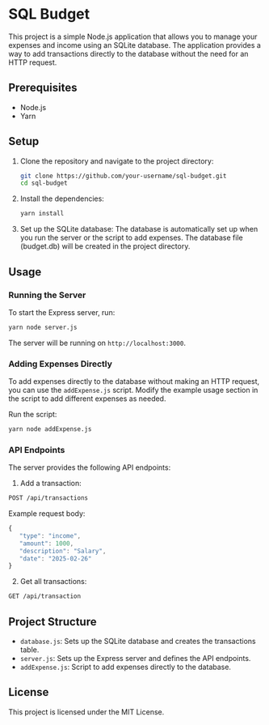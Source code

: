 # SQL Budget

This project is a simple Node.js application that allows you to manage your expenses and income using an SQLite database. The application provides a way to add transactions directly to the database without the need for an HTTP request.

## Prerequisites

- Node.js
- Yarn

## Setup

1. Clone the repository and navigate to the project directory:

   ```sh
   git clone https://github.com/your-username/sql-budget.git
   cd sql-budget
   ```

2. Install the dependencies:
   ```sh
   yarn install
   ```
3. Set up the SQLite database:
   The database is automatically set up when you run the server or the script to add expenses. The database file (budget.db) will be created in the project directory.

## Usage

### Running the Server

To start the Express server, run:

```sh
yarn node server.js
```

The server will be running on `http://localhost:3000`.

### Adding Expenses Directly

To add expenses directly to the database without making an HTTP request, you can use the `addExpense.js` script. Modify the example usage section in the script to add different expenses as needed.

Run the script:

```sh
yarn node addExpense.js
```

### API Endpoints

The server provides the following API endpoints:

1. Add a transaction:

```sh
POST /api/transactions
```

Example request body:

```js
{
   "type": "income",
   "amount": 1000,
   "description": "Salary",
   "date": "2025-02-26"
}
```

2. Get all transactions:

```sh
GET /api/transaction
```

## Project Structure

- `database.js`: Sets up the SQLite database and creates the transactions table.
- `server.js`: Sets up the Express server and defines the API endpoints.
- `addExpense.js`: Script to add expenses directly to the database.

## License

This project is licensed under the MIT License.
